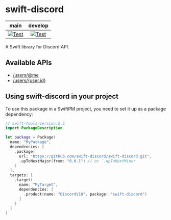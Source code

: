 # swift-discord

| **main** | **develop** |
|:---:|:---:|
| [![Test](https://github.com/swift-discord/swift-discord/actions/workflows/test.yml/badge.svg?branch=main)](https://github.com/swift-discord/swift-discord/actions/workflows/test.yml) | [![Test](https://github.com/swift-discord/swift-discord/actions/workflows/test.yml/badge.svg?branch=develop)](https://github.com/swift-discord/swift-discord/actions/workflows/test.yml) |

A Swift library for Discord API.

## Available APIs

- [/users/@me](Sources/DiscordV10/User+API.swift#L15-L24)
- [/users/{user.id}](Sources/DiscordV10/User+API.swift#L28-L35)

## Using **swift-discord** in your project

To use this package in a SwiftPM project, you need to set it up as a package dependency:

```swift
// swift-tools-version:5.5
import PackageDescription

let package = Package(
  name: "MyPackage",
  dependencies: [
    .package(
      url: "https://github.com/swift-discord/swift-discord.git", 
      .upToNextMajor(from: "0.0.1") // or `.upToNextMinor
    )
  ],
  targets: [
    .target(
      name: "MyTarget",
      dependencies: [
        .product(name: "DiscordV10", package: "swift-discord")
      ]
    )
  ]
)
```
